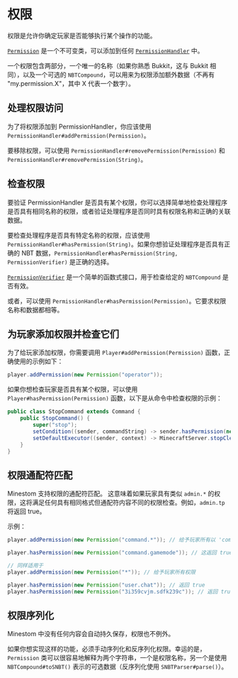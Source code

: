 # 权限

权限是允许你确定玩家是否能够执行某个操作的功能。

[`Permission`](https://minestom.github.io/Minestom/net/minestom/server/permission/Permission.html) 是一个不可变类，可以添加到任何 [`PermissionHandler`](https://minestom.github.io/Minestom/net/minestom/server/permission/PermissionHandler.html) 中。

一个权限包含两部分，一个唯一的名称（如果你熟悉 Bukkit，这与 Bukkit 相同），以及一个可选的 `NBTCompound`，可以用来为权限添加额外数据（不再有 "my.permission.X"，其中 X 代表一个数字）。

## 处理权限访问

为了将权限添加到 PermissionHandler，你应该使用 `PermissionHandler#addPermission(Permission)`。

要移除权限，可以使用 `PermissionHandler#removePermission(Permission)` 和 `PermissionHandler#removePermission(String)`。

## 检查权限

要验证 PermissionHandler 是否具有某个权限，你可以选择简单地检查处理程序是否具有相同名称的权限，或者验证处理程序是否同时具有权限名称和正确的关联数据。

要检查处理程序是否具有特定名称的权限，应该使用 `PermissionHandler#hasPermission(String)`。如果你想验证处理程序是否具有正确的 NBT 数据，`PermissionHandler#hasPermission(String, PermissionVerifier)` 是正确的选择。

[`PermissionVerifier`](https://minestom.github.io/Minestom/net/minestom/server/permission/PermissionVerifier.html) 是一个简单的函数式接口，用于检查给定的 `NBTCompound` 是否有效。

或者，可以使用 `PermissionHandler#hasPermission(Permission)`。它要求权限名称和数据都相等。

## 为玩家添加权限并检查它们

为了给玩家添加权限，你需要调用 `Player#addPermission(Permission)` 函数，正确使用的示例如下：

```java
player.addPermission(new Permission("operator"));
```

如果你想检查玩家是否具有某个权限，可以使用 `Player#hasPermission(Permission)` 函数，以下是从命令中检查权限的示例：

```java
public class StopCommand extends Command {
    public StopCommand() {
        super("stop");
        setCondition((sender, commandString) -> sender.hasPermission(new Permission("operator")));
        setDefaultExecutor((sender, context) -> MinecraftServer.stopCleanly());
    }
}
```

## 权限通配符匹配

Minestom 支持权限的通配符匹配。
这意味着如果玩家具有类似 `admin.*` 的权限，这将满足任何具有相同格式但通配符内容不同的权限检查。例如，`admin.tp` 将返回 true。

示例：
```java
player.addPermission(new Permission("command.*")); // 给予玩家所有以 'command.' 为前缀的权限

player.hasPermission(new Permission("command.gamemode")); // 这返回 true

// 同样适用于
player.addPermission(new Permission("*")); // 给予玩家所有权限

player.hasPermission(new Permission("user.chat")); // 返回 true
player.hasPermission(new Permission("3i359cvjm.sdfk239c")); // 返回 true
```

## 权限序列化

Minestom 中没有任何内容会自动持久保存，权限也不例外。

如果你想实现这样的功能，必须手动序列化和反序列化权限。幸运的是，`Permission` 类可以很容易地解释为两个字符串，一个是权限名称，另一个是使用 `NBTCompound#toSNBT()` 表示的可选数据（反序列化使用 `SNBTParser#parse()`）。